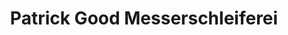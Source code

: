 ---
title: "Patrick Good Messerschleiferei"
url: /zuerich/patrick-good-messerschleiferei/
shop: Allgemein
---